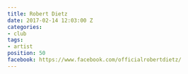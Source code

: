 ```yaml
---
title: Robert Dietz
date: 2017-02-14 12:03:00 Z
categories:
- club
tags:
- artist
position: 50
facebook: https://www.facebook.com/officialrobertdietz/
---
```


